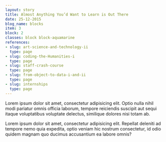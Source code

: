 ```yaml
---
layout: story
title: Almost Anything You’d Want to Learn is Out There
date: 25-12-2015
blog_name: blocks
item: 3
block: 2
classes: block block-aquamarine
references:
- slug: art-science-and-technology-ii
  type: page
- slug: coding-the-Humanities-i
  type: page
- slug: staff-crash-course
  type: page
- slug: from-object-to-data-i-and-ii
  type: page
- slug: internships
  type: page
---
```

Lorem ipsum dolor sit amet, consectetur adipisicing elit. Optio nulla nihil modi pariatur omnis officia laborum, tempore reiciendis suscipit aut sequi itaque voluptatibus voluptate delectus, similique dolores nisi totam ab.

Lorem ipsum dolor sit amet, consectetur adipisicing elit. Repellat deleniti ad tempore nemo quia expedita, optio veniam hic nostrum consectetur, id odio quidem magnam quo ducimus accusantium ea labore omnis?